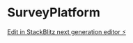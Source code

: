 # SurveyPlatform

[Edit in StackBlitz next generation editor ⚡️](https://stackblitz.com/~/github.com/giftbox-e/SurveyPlatform)